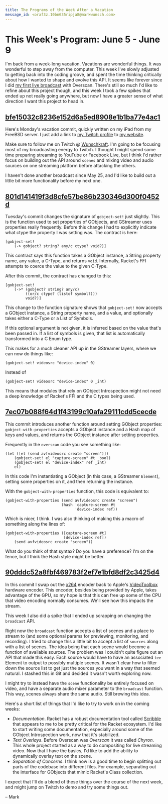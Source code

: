 ```yaml
---
title: The Programs of the Week After a Vacation
message_id: <oraf3z.10bn635ripja8@markwunsch.com>
---
```


This Week's Program: June 5 - June 9
====================================

I'm back from a week-long vacation. Vacations are wonderful things. It
was wonderful to step away from the computer. This week I've slowly
adjusted to getting back into the coding groove, and spent the time
thinking critically about how I wanted to shape and evolve this
API. It seems like forever since I
did [my first live broadcast][successful-broadcast] with
Overscan. There's still so much I'd like to refine about this project
though, and this week I took a few spikes that ended up not really
going anywhere, but now I have a greater sense of what direction I
want this project to head in.

## [bfe15032c8236e152d6a5ed8908e1b1ba77e4ac1][link-to-twitch]

Here's Monday's vacation commit, quickly written on my iPad from my
FreeBSD server. I just add a link
to [my Twitch profile](https://www.twitch.tv/wunschkraft)
to [my website](http://www.markwunsch.com).

Make sure to follow me on Twitch
@ [Wunschkraft](https://www.twitch.tv/wunschkraft). I'm going to be
focusing most of my broadcasting energy to Twitch. I thought I might
spend some time preparing streaming to YouTube or Facebook Live, but I
think I'd rather focus on building out the API around `scenes` and
mixing video and audio sources on one streaming platform before
attacking the others.

I haven't done another broadcast since May 25, and I'd like to build
out a little bit more functionality before my next one.

## [801d141419f3d8cfe57be86b230346d300f0452d][gobject-set-infer]

Tuesday's commit changes the signature of `gobject-set!` just
slightly. This is the function used to set properties of GObjects, and
GStreamer uses properties really frequently. Before this change I had
to explicitly indicate what ctype the property I was setting was. The
contract is here:

    [gobject-set!
        (-> gobject? string? any/c ctype? void?)]

This contract says this function takes a GObject instance, a String
property name, any value, a C-Type, and returns `void`. Internally,
Racket's FFI attempts to coerce the value to the given C-Type.

After this commit, the contract has changed to this:

    [gobject-set!
        (->* (gobject? string? any/c)
             ((or/c ctype? (listof symbol?)))
             void?)]

This change to the function signature shows that `gobject-set!` now
accepts a GObject instance, a String property name, and a value, and
optionally takes either a C-Type or a List of Symbols.

If this optional argument is not given, it is inferred based on the
value that's been passed in. If a list of symbols is given, that list
is automatically transformed into a C Enum type.

This makes for a much cleaner API up in the GStreamer layers, where we
can now do things like:

    (gobject-set! videosrc "device-index" 0)

Instead of

    (gobject-set! videosrc "device-index" 0 _int)

This means that modules that rely on GObject Introspection might not
need a deep knowledge of Racket's FFI and the C types being used.

## [7ec07b088f64d1f43199c10afa29111cdd5cecde][gobject-with-properties]

This commit introduces another function around setting GObject
properties: `gobject-with-properties` accepts a GObject instance and a
Hash map of keys and values, and returns the GObject instance after
setting properties.

Frequently in the `overscan` code you see something like:

    (let ([el (send avfvideosrc create "screen")])
        (gobject-set! el "capture-screen" #t _bool)
        (gobject-set! el "device-index" ref _int)
        el)

In this code I'm instantiating a GObject (in this case, a GStreamer
`Element`), setting some properties on it, and then returning the
instance.

With the `gobject-with-properties` function, this code is equivalent
to:

    (gobject-with-properties (send avfvideosrc create "screen")
                             (hash 'capture-screen #t
                                   'device-index ref))

Which is nicer, I think. I was also thinking of making this a macro of
something along the lines of:

    (gobject-with-properties ([capture-screen #t]
                              [device-index ref])
        (send avfvideosrc create "screen"))

What do you think of that syntax? Do you have a preference? I'm on the
fence, but I think the Hash style might be better.

## [90dddc52a8fbf469783f2ef7e1bfd8df2c3425d4][video-toolbox]

In this commit I swap out
the [x264](http://www.videolan.org/developers/x264.html) encoder back
to
Apple's
[VideoToolbox](https://developer.apple.com/reference/videotoolbox)
hardware encoder. This encoder, besides being provided by Apple, takes
advantage of the GPU, so my hope is that this can free up some of the
CPU that video encoding normally consumes. We'll see how this impacts
the stream.

This week I also did a spike that I ended up scrapping on changing the
`broadcast` API.

Right now the `broadcast` function accepts a list of scenes and a
place to stream to (and some optional params for previewing,
monitoring, and recording). I tried to change this a little bit to
accept a list of `sources` along with a list of scenes. The idea being
that each scene would become a function of available sources. The
problem was I couldn't quite figure out an API that made this
easy. Each source would have to have an associated `tee` Element to
output to possibly multiple scenes. It wasn't clear how to filter down
the source list to get just the sources you want in a way that seemed
natural. I stashed this in Git and decided it wasn't worth exploring
now.

I might try to instead have the `scene` functionality be entirely
focused on video, and have a separate audio mixer parameter to the
`broadcast` function. This way, scenes always share the same
audio. Still brewing this idea.

Here's a short list of things that I'd like to try to work on in the
coming weeks:

+ *Documentation*. Racket has a robust documentation tool
  called [Scribble](https://docs.racket-lang.org/scribble/) that
  appears to me to be pretty critical for the Racket ecosystem. I'd
  like to start writing some documentation, especially around some of
  the GObject Introspection work, now that it's stabilized.
+ *Text Overlays*. Before Overscan was _Overscan_ it was called
  _Chyron_. This whole project started as a way to do compositing for
  live streaming video. Now that I have the basics, I'd like to add
  the ability to dynamically overlay text on the scene.
+ *Separation of Concerns*. I think now is a good time to begin
  splitting out parts of the codebase into different files. For
  example, separating out the interface for GObjects that mimic
  Racket's Class collection.

I expect that I'll do a blend of these things over the course of the
next week, and might jump on Twitch to demo and try some things out.

– Mark



[successful-broadcast]: http://www.markwunsch.com/tinyletter/2017/05/successful_broadcast.html

[link-to-twitch]: https://github.com/mwunsch/mwunsch.github.io/commit/bfe15032c8236e152d6a5ed8908e1b1ba77e4ac1

[gobject-set-infer]: https://github.com/mwunsch/overscan/commit/801d141419f3d8cfe57be86b230346d300f0452d

[gobject-with-properties]: https://github.com/mwunsch/overscan/commit/7ec07b088f64d1f43199c10afa29111cdd5cecde

[video-toolbox]: https://github.com/mwunsch/overscan/commit/90dddc52a8fbf469783f2ef7e1bfd8df2c3425d4
